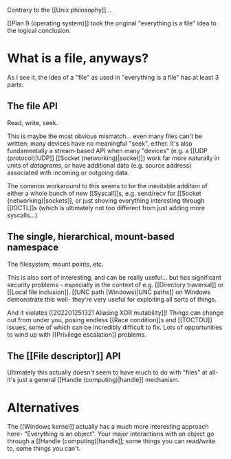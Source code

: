 Contrary to the [[Unix philosophy]]...

[[Plan 9 (operating system)]] took the original "everything is a file" idea to the logical conclusion.

# What is a file, anyways?
As I see it, the idea of a "file" as used in "everything is a file" has at least 3 parts:
## The file API
Read, write, seek.

This is maybe the most obvious mismatch... even many files can't be written; many devices have no meaningful "seek", either. It's also fundamentally a stream-based API when many "devices" (e.g. a [[UDP (protocol)|UDP]] [[Socket (networking)|socket]]) work far more naturally in units of *datagrams*, or have additional data (e.g. source address) associated with incoming or outgoing data.

The common workaround to this seems to be the inevitable addition of either a whole bunch of new [[Syscall]]s, e.g. send/recv for [[Socket (networking)|sockets]], or just shoving everything interesting through [[IOCTL]]s (which is ultimately not too different from just adding more syscalls...)

## The single, hierarchical, mount-based namespace
The filesystem; mount points, etc.

This is also sort of interesting, and can be really useful... but has significant security problems - especially in the context of e.g. [[Directory traversal]] or [[Local file inclusion]]. [[UNC path (Windows)|UNC paths]] on Windows demonstrate this well- they're very useful for exploiting all sorts of things.

And it violates [[202201251321 Aliasing XOR mutability]]! Things can change out from under you, posing endless [[Race condition]]s and [[TOCTOU]] issues, some of which can be incredibly difficult to fix. Lots of opportunities to wind up with [[Privilege escalation]] problems.

## The [[File descriptor]] API
Ultimately this actually doesn't seem to have much to do with "files" at all- it's just a general [[Handle (computing)|handle]] mechanism.

# Alternatives
The [[Windows kernel]] actually has a much more interesting approach here- "Everything is an object". Your major interactions with an object go through a [[Handle (computing)|handle]]; some things you can read/write to, some things you can't.